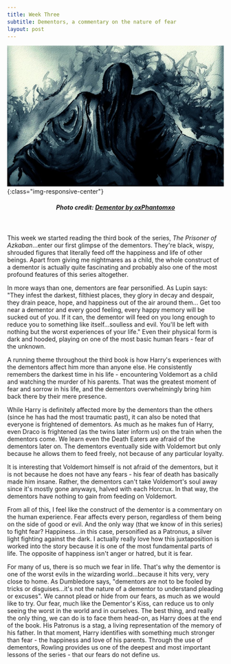 ```yaml
---
title: Week Three
subtitle: Dementors, a commentary on the nature of fear
layout: post
---
```



![Dementor](/assets/images/dementor_by_oxphantomxo-d4b9mtm.jpg){:class="img-responsive-center"}
<h5><center>Photo credit: <a href="https://www.deviantart.com/oxphantomxo/art/Dementor-260789962" target="_blank">Dementor by oxPhantomxo</a></center></h5><br />

This week we started reading the third book of the series, *The Prisoner of Azkaban*...enter our first glimpse of the dementors. They're black, wispy, shrouded figures that literally feed off the happiness and life of other beings. Apart from giving me nightmares as a child, the whole construct of a dementor is actually quite fascinating and probably also one of the most profound features of this series altogether. 

In more ways than one, dementors are fear personified. As Lupin says: "They infest the darkest, filthiest places, they glory in decay and despair, they drain peace, hope, and happiness out of the air around them... Get too near a dementor and every good feeling, every happy memory will be sucked out of you. If it can, the dementor will feed on you long enough to reduce you to something like itself...soulless and evil. You'll be left with nothing but the worst experiences of your life." Even their physical form is dark and hooded, playing on one of the most basic human fears - fear of the unknown.

A running theme throughout the third book is how Harry's experiences with the dementors affect him more than anyone else. He consistently remembers the darkest time in his life - encountering Voldemort as a child and watching the murder of his parents. That was the greatest moment of fear and sorrow in his life, and the dementors overwhelmingly bring him back there by their mere presence.

While Harry is definitely affected more by the dementors than the others (since he has had the most traumatic past), it can also be noted that everyone is frightened of dementors. As much as he makes fun of Harry, even Draco is frightened (as the twins later inform us) on the train when the dementors come. We learn even the Death Eaters are afraid of the dementors later on. The dementors eventually side with Voldemort but only because he allows them to feed freely, not because of any particular loyalty.

It is interesting that Voldemort himself is not afraid of the dementors, but it is not because he does not have any fears - his fear of death has basically made him insane. Rather, the dementors can't take Voldemort's soul away since it's mostly gone anyways, halved with each Horcrux. In that way, the dementors have nothing to gain from feeding on Voldemort.

From all of this, I feel like the construct of the dementor is a commentary on the human experience. Fear affects every person, regardless of them being on the side of good or evil. And the only way (that we know of in this series) to fight fear? Happiness...in this case, personified as a Patronus, a silver light fighting against the dark. I actually really love how this juxtaposition is worked into the story because it is one of the most fundamental parts of life. The opposite of happiness isn't anger or hatred, but it is fear. 

For many of us, there is so much we fear in life. That's why the dementor is one of the worst evils in the wizarding world...because it hits very, very close to home. As Dumbledore says, "dementors are not to be fooled by tricks or disguises...it's not the nature of a dementor to understand pleading or excuses". We cannot plead or hide from our fears, as much as we would like to try. Our fear, much like the Dementor's Kiss, can reduce us to only seeing the worst in the world and in ourselves. The best thing, and really the only thing, we can do is to face them head-on, as Harry does at the end of the book. His Patronus is a stag, a living representation of the memory of his father. In that moment, Harry identifies with something much stronger than fear - the happiness and love of his parents. Through the use of dementors, Rowling provides us one of the deepest and most important lessons of the series - that our fears do not define us.